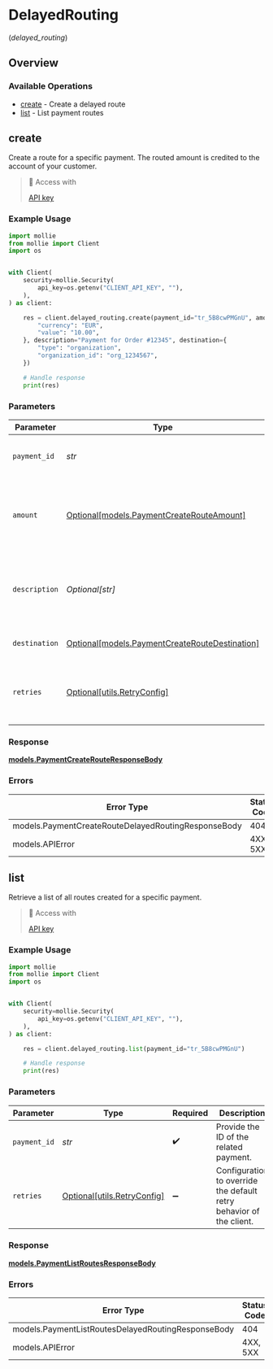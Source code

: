 # DelayedRouting
(*delayed_routing*)

## Overview

### Available Operations

* [create](#create) - Create a delayed route
* [list](#list) - List payment routes

## create

Create a route for a specific payment. The routed amount is credited to the account of your customer.

> 🔑 Access with
>
> [API key](/reference/authentication)

### Example Usage

<!-- UsageSnippet language="python" operationID="payment-create-route" method="post" path="/payments/{paymentId}/routes" -->
```python
import mollie
from mollie import Client
import os


with Client(
    security=mollie.Security(
        api_key=os.getenv("CLIENT_API_KEY", ""),
    ),
) as client:

    res = client.delayed_routing.create(payment_id="tr_5B8cwPMGnU", amount={
        "currency": "EUR",
        "value": "10.00",
    }, description="Payment for Order #12345", destination={
        "type": "organization",
        "organization_id": "org_1234567",
    })

    # Handle response
    print(res)

```

### Parameters

| Parameter                                                                                       | Type                                                                                            | Required                                                                                        | Description                                                                                     | Example                                                                                         |
| ----------------------------------------------------------------------------------------------- | ----------------------------------------------------------------------------------------------- | ----------------------------------------------------------------------------------------------- | ----------------------------------------------------------------------------------------------- | ----------------------------------------------------------------------------------------------- |
| `payment_id`                                                                                    | *str*                                                                                           | :heavy_check_mark:                                                                              | Provide the ID of the related payment.                                                          | tr_5B8cwPMGnU                                                                                   |
| `amount`                                                                                        | [Optional[models.PaymentCreateRouteAmount]](../../models/paymentcreaterouteamount.md)           | :heavy_minus_sign:                                                                              | The amount of the route. That amount that will be routed to the specified destination.          |                                                                                                 |
| `description`                                                                                   | *Optional[str]*                                                                                 | :heavy_minus_sign:                                                                              | The description of the route. This description is shown in the reports.                         | Payment for Order #12345                                                                        |
| `destination`                                                                                   | [Optional[models.PaymentCreateRouteDestination]](../../models/paymentcreateroutedestination.md) | :heavy_minus_sign:                                                                              | The destination of the route.                                                                   |                                                                                                 |
| `retries`                                                                                       | [Optional[utils.RetryConfig]](../../models/utils/retryconfig.md)                                | :heavy_minus_sign:                                                                              | Configuration to override the default retry behavior of the client.                             |                                                                                                 |

### Response

**[models.PaymentCreateRouteResponseBody](../../models/paymentcreaterouteresponsebody.md)**

### Errors

| Error Type                                          | Status Code                                         | Content Type                                        |
| --------------------------------------------------- | --------------------------------------------------- | --------------------------------------------------- |
| models.PaymentCreateRouteDelayedRoutingResponseBody | 404                                                 | application/hal+json                                |
| models.APIError                                     | 4XX, 5XX                                            | \*/\*                                               |

## list

Retrieve a list of all routes created for a specific payment.

> 🔑 Access with
>
> [API key](/reference/authentication)

### Example Usage

<!-- UsageSnippet language="python" operationID="payment-list-routes" method="get" path="/payments/{paymentId}/routes" -->
```python
import mollie
from mollie import Client
import os


with Client(
    security=mollie.Security(
        api_key=os.getenv("CLIENT_API_KEY", ""),
    ),
) as client:

    res = client.delayed_routing.list(payment_id="tr_5B8cwPMGnU")

    # Handle response
    print(res)

```

### Parameters

| Parameter                                                           | Type                                                                | Required                                                            | Description                                                         | Example                                                             |
| ------------------------------------------------------------------- | ------------------------------------------------------------------- | ------------------------------------------------------------------- | ------------------------------------------------------------------- | ------------------------------------------------------------------- |
| `payment_id`                                                        | *str*                                                               | :heavy_check_mark:                                                  | Provide the ID of the related payment.                              | tr_5B8cwPMGnU                                                       |
| `retries`                                                           | [Optional[utils.RetryConfig]](../../models/utils/retryconfig.md)    | :heavy_minus_sign:                                                  | Configuration to override the default retry behavior of the client. |                                                                     |

### Response

**[models.PaymentListRoutesResponseBody](../../models/paymentlistroutesresponsebody.md)**

### Errors

| Error Type                                         | Status Code                                        | Content Type                                       |
| -------------------------------------------------- | -------------------------------------------------- | -------------------------------------------------- |
| models.PaymentListRoutesDelayedRoutingResponseBody | 404                                                | application/hal+json                               |
| models.APIError                                    | 4XX, 5XX                                           | \*/\*                                              |
